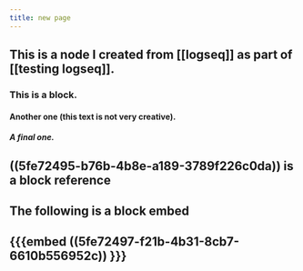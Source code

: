```yaml
---
title: new page
---
```


## This is a node I created from [[logseq]] as part of [[testing logseq]].
### This is a block.
#### Another one (this text is not very creative).
##### A final one.
## ((5fe72495-b76b-4b8e-a189-3789f226c0da)) is a block reference
## The following is a block embed
## {{{embed ((5fe72497-f21b-4b31-8cb7-6610b556952c)) }}}
##
